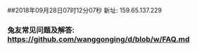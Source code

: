 ##2018年09月28日07时12分07秒 新址: 159.65.137.229
### 兔友常见问题及解答: https://github.com/wanggonging/d/blob/w/FAQ.md
